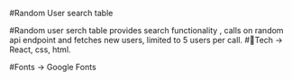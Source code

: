 #Random User search table

#Random user serch table provides search functionality , calls on random api endpoint and fetches new users, limited to 5 users per call.
#🤖Tech -> React, css, html.

#Fonts -> Google Fonts


